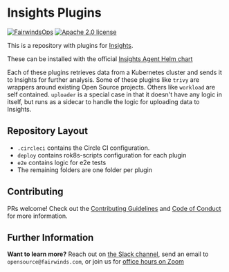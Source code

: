 # Insights Plugins

[![FairwindsOps](https://circleci.com/gh/FairwindsOps/insights-plugins.svg?style=svg)](https://circleci.com/gh/FairwindsOps/insights-plugins)
[![Apache 2.0 license](https://img.shields.io/badge/license-Apache2-brightgreen.svg)](https://opensource.org/licenses/Apache-2.0)

This is a repository with plugins for [Insights](https://insights.fairwinds.com).

These can be installed with the official [Insights Agent Helm chart](https://github.com/FairwindsOps/charts/stable/insights-agent)

Each of these plugins retrieves data from a Kubernetes cluster and sends it to Insights for further analysis. Some of these plugins like `trivy` are wrappers around existing Open Source projects. Others like `workload` are self contained. `uploader` is a special case in that it doesn't have any logic in itself, but runs as a sidecar to handle the logic for uploading data to Insights.

## Repository Layout

* `.circleci` contains the Circle CI configuration.
* `deploy` contains rok8s-scripts configuration for each plugin
* `e2e` contains logic for e2e tests
* The remaining folders are one folder per plugin

## Contributing

PRs welcome! Check out the [Contributing Guidelines](CONTRIBUTING.md) and
[Code of Conduct](CODE_OF_CONDUCT.md) for more information.

## Further Information

**Want to learn more?** Reach out on [the Slack channel](https://fairwindscommunity.slack.com/messages/fairwinds-insights), send an email to `opensource@fairwinds.com`, or join us for [office hours on Zoom](https://fairwindscommunity.slack.com/messages/office-hours)
